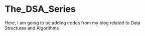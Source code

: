 # The_DSA_Series
Here, I am going to be adding codes from my blog related to Data Structures and Algorithms
